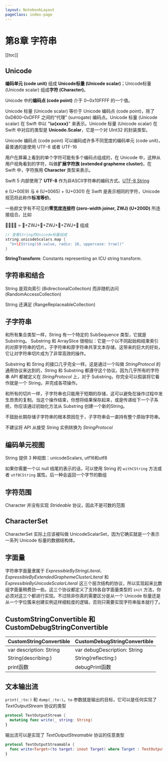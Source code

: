 ```yaml
---
layout: NotebookLayout
pageClass: index-page
---
```

# 第8章 字符串
[[toc]]
## Unicode

**编码单元 (code unit)** 组成 **Unicode标量 (Unicode scalar)**；Unicode标量 (Unicode scalar) 组成**字符 (Character)**。

Unicode 中的**编码点 (code point)** 介于 0~0x10FFFF 的一个值。

Unicode 标量 (Unicode scalar) 等价于 Unicode 编码点 (code point)，除了 0xD800–0xDFFF 之间的“代理” (surrogate) 编码点。Unicode 标量 (Unicode scalar) 在 Swift 中以 "**\u{xxxx}**" 来表示。Unicode 标量 (Unicode scalar) 在 Swift 中对应的类型是 **Unicode.Scalar**，它是一个对 UInt32 的封装类型。

Unicode 编码点 (code point) 可以编码成许多不同宽度的编码单元 (code unit)，最普通的是使用 UTF-8 或者 UTF-16

用户在屏幕上看到的单个字符可能有多个编码点组成的，在 Unicode 中，这种从用户视角看到的字符，叫做**扩展字符族 (extended grapheme cluster)**，在 Swift 中，字符族用 **Character** 类型来表示。

Swift 5 内部使用了 **UTF-8** 作为非ASCII字符串的编码方式。[UTF-8 String](https://swift.org/blog/utf8-string/)

é (U+00E9) 与 é (U+0065) + (U+0301) 在 Swift 是表示相同的字符，Unicode 规范将此称作**标准等价**。

一些颜文字有不可见的**零宽度连接符 (zero-width joiner, ZWJ) (U+200D)** 所连接组合。比如

👨‍👩‍👧‍👦 = 👨+ZWJ+👩+ZWJ+👧+ZWJ+👦 组成

```swift
// 查看String的Unicode标量组成
string.unicodeScalars.map {
  "U+\(String($0.value, radix: 16, uppercase: true))"
}
```

**StringTransform**: Constants representing an ICU string transform.

## 字符串和结合

String 是双向索引 (BidirectionalCollection) 而非随机访问 (RandomAccessCollection)

String 还满足 (RangeReplaceableCollection)

## 子字符串

和所有集合类型一样，String 有一个特定的 SubSequence 类型，它就是 Substring。 Substring 和 ArraySlice 很相似：它是一个以不同起始和结束索引的对原字符串的切片。子字符串和原字符串共享文本存储，这带来的巨大的好处，它让对字符串切片成为了非常高效的操作。

Substring 和 String 的接口几乎完全一样。这是通过一个叫做 *StringProtocol* 的通用协议来达到的，String 和 Substring 都遵守这个协议。因为几乎所有的字符串 API 都被定义在 *StringProtocol* 上，对于 Substring，你完全可以假装将它看作就是一个 String，并完成各项操作。

和所有的切片一样，子字符串也只能用于短期的存储，这可以避免在操作过程中发生昂贵的复制。当这个操作结束，你想将结果保存起来，或是传递给下一个子系统，你应该通过初始化方法从 Substring 创建一个新的String。

不鼓励⻓期存储子字符串的根本原因在于，子字符串会一直持有整个原始字符串。

不建议将 API 从接受 String 实例转换为 *StringProtocol*

## 编码单元视图

String 提供 3 种视图：unicodeScalars, utf16和utf8

如果你需要一个以 null 结尾的表示的话，可以使用 String 的 `withCString` 方法或者 `utf8CString` 属性。后一种会返回一个字节的数组

## 字符范围

Character 并没有实现 *Strideable* 协议，因此不是可数的范围

## CharacterSet

CharacterSet 实际上应该被叫做 UnicodeScalarSet，因为它确实就是一个表示一系列 Unicode 标量的数据结构体。

## 字面量

字符串字面量隶属于 *ExpressibleByStringLiteral*、 *ExpressibleByExtendedGraphemeClusterLiteral* 和 *ExpressibleByUnicodeScalarLiteral* 这三个层次结构的协议，所以实现起来比数组字面量稍费劲一些。这三个协议都定义了支持各自字面量类型的 `init` 方法，你必须对这三个都进行实现。不过除非你真的需要区分是从一个 Unicode 标量还是从一个字位簇来创建实例这样细粒度的逻辑，否则只需要实现字符串版本就行了。

## CustomStringConvertible 和 CustomDebugStringConvertible

| CustomStringConvertible | CustomDebugStringConvertible |
| ----------------------- | ---------------------------- |
| var description: String | var debugDescription: String |
| String(describing:)     | String(reflecting:)          |
| print函数                 | debugPrint函数                 |

## 文本输出流

`print(_:to:)` 和 `dump(_:to:)`。`to` 参数就是输出的目标，它可以是任何实现了 *TextOutputStream* 协议的类型

```swift
protocol TextOutputStream {
  mutating func write(_ string: String)
}
```

输出流可以是实现了 *TextOutputStreamable* 协议的任意类型

```swift
protocol TextOutputStreamable {
  func write<Target>(to target: inout Target) where Target : TextOutputStream
}
```
